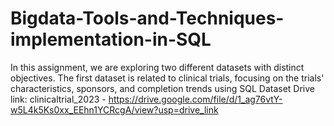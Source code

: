 # Bigdata-Tools-and-Techniques-implementation-in-SQL
In this assignment, we are exploring two different datasets with distinct objectives. The first dataset is related to clinical trials, focusing on the trials' characteristics, sponsors, and completion trends using SQL 
Dataset Drive link: clinicaltrial_2023 - https://drive.google.com/file/d/1_ag76vtY-w5L4k5Ks0xx_EEhn1YCRcgA/view?usp=drive_link
